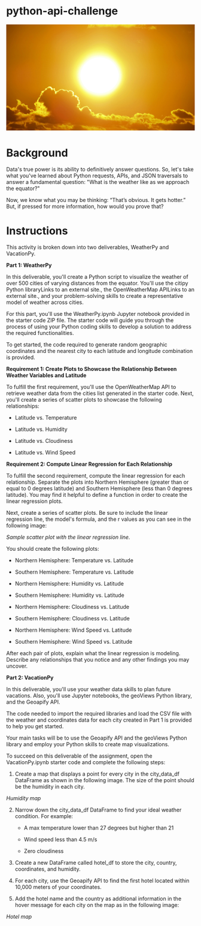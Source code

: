# python-api-challenge

![sun](https://github.com/kgregart/python-api-challenge/blob/main/Images/sun.jpg)

# Background
Data's true power is its ability to definitively answer questions. So, let's take what you've learned about Python requests, APIs, and JSON traversals to answer a fundamental question: "What is the weather like as we approach the equator?"

Now, we know what you may be thinking: “That’s obvious. It gets hotter.” But, if pressed for more information, how would you prove that?

# Instructions

This activity is broken down into two deliverables, WeatherPy and VacationPy.

__Part 1: WeatherPy__

In this deliverable, you'll create a Python script to visualize the weather of over 500 cities of varying distances from the equator. You'll use the citipy Python libraryLinks to an external site., the OpenWeatherMap APILinks to an external site., and your problem-solving skills to create a representative model of weather across cities.

For this part, you'll use the WeatherPy.ipynb Jupyter notebook provided in the starter code ZIP file. The starter code will guide you through the process of using your Python coding skills to develop a solution to address the required functionalities.

To get started, the code required to generate random geographic coordinates and the nearest city to each latitude and longitude combination is provided.

__Requirement 1: Create Plots to Showcase the Relationship Between Weather Variables and Latitude__

To fulfill the first requirement, you'll use the OpenWeatherMap API to retrieve weather data from the cities list generated in the starter code. Next, you'll create a series of scatter plots to showcase the following relationships:

  - Latitude vs. Temperature

  - Latitude vs. Humidity

  - Latitude vs. Cloudiness

  - Latitude vs. Wind Speed

__Requirement 2: Compute Linear Regression for Each Relationship__

To fulfill the second requirement, compute the linear regression for each relationship. Separate the plots into Northern Hemisphere (greater than or equal to 0 degrees latitude) and Southern Hemisphere (less than 0 degrees latitude). You may find it helpful to define a function in order to create the linear regression plots.

Next, create a series of scatter plots. Be sure to include the linear regression line, the model's formula, and the r values as you can see in the following image:

_Sample scatter plot with the linear regression line._

You should create the following plots:

  - Northern Hemisphere: Temperature vs. Latitude

  - Southern Hemisphere: Temperature vs. Latitude

  - Northern Hemisphere: Humidity vs. Latitude

  - Southern Hemisphere: Humidity vs. Latitude

  - Northern Hemisphere: Cloudiness vs. Latitude

  - Southern Hemisphere: Cloudiness vs. Latitude

  - Northern Hemisphere: Wind Speed vs. Latitude

  - Southern Hemisphere: Wind Speed vs. Latitude

After each pair of plots, explain what the linear regression is modeling. Describe any relationships that you notice and any other findings you may uncover.

__Part 2: VacationPy__

In this deliverable, you'll use your weather data skills to plan future vacations. Also, you'll use Jupyter notebooks, the geoViews Python library, and the Geoapify API.

The code needed to import the required libraries and load the CSV file with the weather and coordinates data for each city created in Part 1 is provided to help you get started.

Your main tasks will be to use the Geoapify API and the geoViews Python library and employ your Python skills to create map visualizations.

To succeed on this deliverable of the assignment, open the VacationPy.ipynb starter code and complete the following steps:

1. Create a map that displays a point for every city in the city_data_df DataFrame as shown in the following image. The size of the point should be the humidity in each city.

_Humidity map_

2. Narrow down the city_data_df DataFrame to find your ideal weather condition. For example:

    - A max temperature lower than 27 degrees but higher than 21

    - Wind speed less than 4.5 m/s

    - Zero cloudiness

3. Create a new DataFrame called hotel_df to store the city, country, coordinates, and humidity.

4. For each city, use the Geoapify API to find the first hotel located within 10,000 meters of your coordinates.

5. Add the hotel name and the country as additional information in the hover message for each city on the map as in the following image:

_Hotel map_
